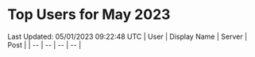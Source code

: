 # Top Users for May 2023
Last Updated: 05/01/2023 09:22:48 UTC
| User | Display Name | Server | Post |
| -- | -- | -- | -- |
